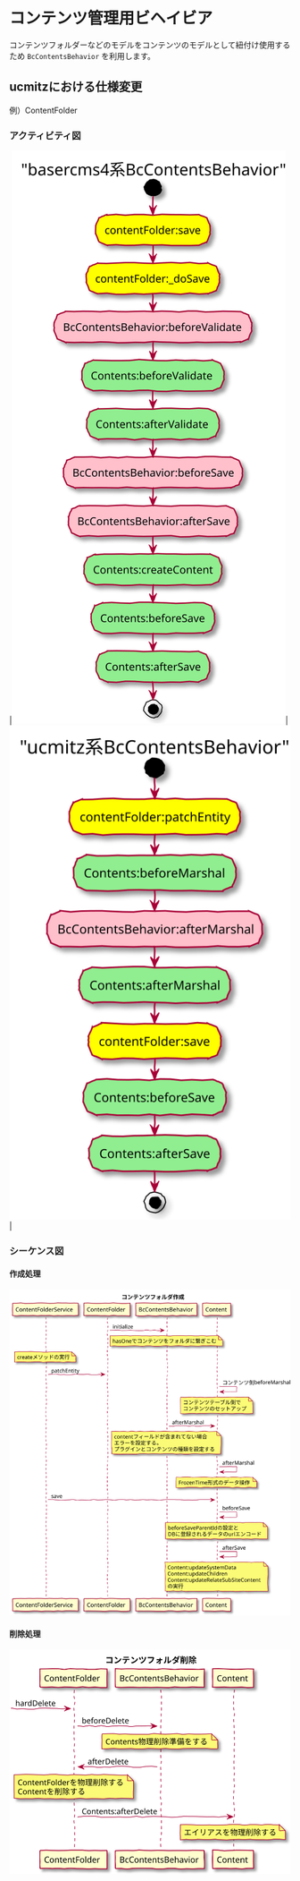 # コンテンツ管理用ビヘイビア

コンテンツフォルダーなどのモデルをコンテンツのモデルとして紐付け使用するため `BcContentsBehavior` を利用します。

 
## ucmitzにおける仕様変更

例）ContentFolder

### アクティビティ図

|![アクティビティ図：basercms4系BcContentsBehavior](../../../svg/activity/bc_contents_behavior/baser4_contents_create.svg)|![アクティビティ図：ucmitz系BcContentsBehavior](../../../svg/activity/bc_contents_behavior/contents_create.svg)|

### シーケンス図

#### 作成処理

![シーケンス図：コンテンツフォルダ作成](../../../svg/sequence/baser-core/contents_create.svg)

#### 削除処理

![シーケンス図：コンテンツフォルダ削除](../../../svg/sequence/baser-core/contents_delete.svg)
